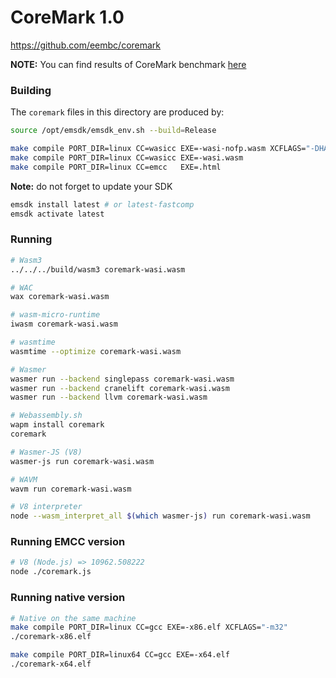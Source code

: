 # CoreMark 1.0

https://github.com/eembc/coremark

**NOTE:** You can find results of CoreMark benchmark [here](https://github.com/wasm3/wasm3/blob/master/PERFORMANCE.md)


### Building

The `coremark` files in this directory are produced by:

```sh
source /opt/emsdk/emsdk_env.sh --build=Release

make compile PORT_DIR=linux CC=wasicc EXE=-wasi-nofp.wasm XCFLAGS="-DHAS_FLOAT=0"
make compile PORT_DIR=linux CC=wasicc EXE=-wasi.wasm
make compile PORT_DIR=linux CC=emcc   EXE=.html
```

**Note:** do not forget to update your SDK
```sh
emsdk install latest # or latest-fastcomp
emsdk activate latest
```

### Running

```sh
# Wasm3
../../../build/wasm3 coremark-wasi.wasm

# WAC
wax coremark-wasi.wasm

# wasm-micro-runtime
iwasm coremark-wasi.wasm

# wasmtime
wasmtime --optimize coremark-wasi.wasm

# Wasmer
wasmer run --backend singlepass coremark-wasi.wasm
wasmer run --backend cranelift coremark-wasi.wasm
wasmer run --backend llvm coremark-wasi.wasm

# Webassembly.sh
wapm install coremark
coremark

# Wasmer-JS (V8)
wasmer-js run coremark-wasi.wasm

# WAVM
wavm run coremark-wasi.wasm

# V8 interpreter
node --wasm_interpret_all $(which wasmer-js) run coremark-wasi.wasm
```

### Running EMCC version

```sh
# V8 (Node.js) => 10962.508222
node ./coremark.js
```

### Running native version

```sh
# Native on the same machine
make compile PORT_DIR=linux CC=gcc EXE=-x86.elf XCFLAGS="-m32"
./coremark-x86.elf

make compile PORT_DIR=linux64 CC=gcc EXE=-x64.elf
./coremark-x64.elf
```

